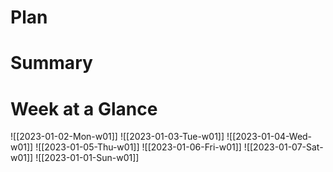 # Plan

# Summary

# Week at a Glance 
![[2023-01-02-Mon-w01]] ![[2023-01-03-Tue-w01]] ![[2023-01-04-Wed-w01]] ![[2023-01-05-Thu-w01]] ![[2023-01-06-Fri-w01]] ![[2023-01-07-Sat-w01]]
![[2023-01-01-Sun-w01]]
